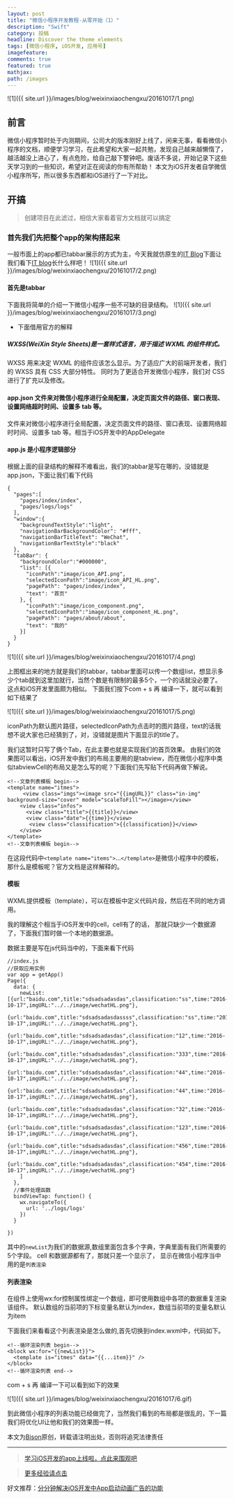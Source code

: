 ```yaml
---
layout: post
title: "微信小程序开发教程-从零开始（1）"
description: "Swift"
category: 投稿
headline: Discover the theme elements
tags: [微信小程序, iOS开发, 应用号]
imagefeature: 
comments: true
featured: true
mathjax: 
path: /images
---
```


![1]({{ site.url }}/images/blog/weixinxiaochengxu/20161017/1.png)<br>


## 前言

微信小程序暂时处于内测期间，公司大的版本刚好上线了，闲来无事，看看微信小程序的文档，顺便学习学习，在此希望和大家一起共勉，发现自己越来越懒惰了，越活越没上进心了，有点危险，给自己敲下警钟吧。废话不多说，开始记录下这些天学习到的一些知识，希望对正在阅读的你有所帮助！
本文为iOS开发者自学微信小程序所写，所以很多东西都和iOS进行了一下对比。

## 开搞

> 创建项目在此滤过，相信大家看着官方文档就可以搞定

### 首先我们先把整个app的架构搭起来

一般市面上的app都已tabbar展示的方式为主，今天我就仿原生的[IT Blog](https://itunes.apple.com/cn/app/it-blog-ios-kai-fa-zhe-wen/id1067787090?mt=8)下面让我们看下[IT blog](https://itunes.apple.com/cn/app/it-blog-ios-kai-fa-zhe-wen/id1067787090?mt=8)长什么样吧！
![1]({{ site.url }}/images/blog/weixinxiaochengxu/20161017/2.png)<br>

#### 首先是tabbar
下面我将简单的介绍一下微信小程序一些不可缺的目录结构。
![1]({{ site.url }}/images/blog/weixinxiaochengxu/20161017/3.png)<br>

- 下面借用官方的解释

##### WXSS(WeiXin Style Sheets)是一套样式语言，用于描述 WXML 的组件样式。

WXSS 用来决定 WXML 的组件应该怎么显示。为了适应广大的前端开发者，我们的 WXSS 具有 CSS 大部分特性。 同时为了更适合开发微信小程序，我们对 CSS 进行了扩充以及修改。

#### app.json 文件来对微信小程序进行全局配置，决定页面文件的路径、窗口表现、设置网络超时时间、设置多 tab 等。

文件来对微信小程序进行全局配置，决定页面文件的路径、窗口表现、设置网络超时时间、设置多 tab 等。相当于iOS开发中的AppDelegate

#### app.js 是小程序逻辑部分

根据上面的目录结构的解释不难看出，我们的tabbar是写在哪的，没错就是app.json，下面让我们看下代码

```
{
  "pages":[
    "pages/index/index",
    "pages/logs/logs"
  ],
  "window":{
    "backgroundTextStyle":"light",
    "navigationBarBackgroundColor": "#fff",
    "navigationBarTitleText": "WeChat",
    "navigationBarTextStyle":"black"
  },
  "tabBar": {
    "backgroundColor":"#000000",
    "list": [{
      "iconPath":"image/icon_API.png",
      "selectedIconPath":"image/icon_API_HL.png",
      "pagePath": "pages/index/index",
      "text": "首页"
    }, {
      "iconPath":"image/icon_component.png",
      "selectedIconPath":"image/icon_component_HL.png",
      "pagePath": "pages/about/about",
      "text": "我的"
    }]
  }
}
```

![1]({{ site.url }}/images/blog/weixinxiaochengxu/20161017/4.png)<br>

上图框出来的地方就是我们的tabbar，tabbar里面可以传一个数组list，想显示多少个tab就到这里加就行，当然个数是有限制的最多5个，一个的话就没必要了。这点和iOS开发里面颇为相似。
下面我们按下com + s 再 编译一下，就可以看到如下结果了


![1]({{ site.url }}/images/blog/weixinxiaochengxu/20161017/5.png)<br>

iconPath为默认图片路径，selectedIconPath为点击时的图片路径，text的话我想不说大家也已经猜到了，对，没错就是图片下面显示的title了。

我们这暂时只写了俩个Tab，在此主要也就是实现我们的首页效果。
由我们的效果图可以看出，iOS开发中我们的布局主要用的是tabview，而在微信小程序中类似tabviewCell的布局又是怎么写的呢？下面我们先写贴下代码再做下解说。

```
<!--文章列表模板 begin-->
<template name="itmes">
     <view class="imgs"><image src="{{imgURL}}" class="in-img" background-size="cover" model="scaleToFill"></image></view>
    <view class="infos">
      <view class="title">{{title}}</view>
      <view class="date">{{time}}</view>
       <view class="classification">{{classification}}</view>
    </view>
</template>
<!--文章列表模板 begin-->
```

在这段代码中`<template name="items">`...`</template>`是微信小程序中的模板，那什么是模板呢？官方文档是这样解释的。

#### 模板

WXML提供模板（template），可以在模板中定义代码片段，然后在不同的地方调用。

我的理解这个相当于iOS开发中的cell，cell有了的话， 那就只缺少一个数据源了，下面我们暂时做一个本地的数据源。

数据主要是写在js代码当中的，下面来看下代码

```
//index.js
//获取应用实例
var app = getApp()
Page({
  data: {
    newList:[{url:"baidu.com",title:"sdsadsadasdas",classification:"ss",time:"2016-10-17",imgURL:"../../image/wechatHL.png"},
             {url:"baidu.com",title:"sdsadsadasdassss",classification:"ss",time:"2016-10-17",imgURL:"../../image/wechatHL.png"},
             {url:"baidu.com",title:"sdsadsadasdas",classification:"12",time:"2016-10-17",imgURL:"../../image/wechatHL.png"},
             {url:"baidu.com",title:"sdsadsadasdas",classification:"333",time:"2016-10-17",imgURL:"../../image/wechatHL.png"},
             {url:"baidu.com",title:"sdsadsadasdas",classification:"44",time:"2016-10-17",imgURL:"../../image/wechatHL.png"},
             {url:"baidu.com",title:"sdsadsadasdas",classification:"44",time:"2016-10-17",imgURL:"../../image/wechatHL.png"},
             {url:"baidu.com",title:"sdsadsadasdas",classification:"32",time:"2016-10-17",imgURL:"../../image/wechatHL.png"},
             {url:"baidu.com",title:"sdsadsadasdas",classification:"123",time:"2016-10-17",imgURL:"../../image/wechatHL.png"},
             {url:"baidu.com",title:"sdsadsadasdas",classification:"456",time:"2016-10-17",imgURL:"../../image/wechatHL.png"},
             {url:"baidu.com",title:"sdsadsadasdas",classification:"454",time:"2016-10-17",imgURL:"../../image/wechatHL.png"}
    ]
  },
  //事件处理函数
  bindViewTap: function() {
    wx.navigateTo({
      url: '../logs/logs'
    })
  }

})

```

其中的`newList`为我们的数据源,数组里面包含多个字典，字典里面有我们所需要的5个字段。
cell 和数据源都有了，那就只差一个显示了， 显示在微信小程序当中用的是`列表渲染`

#### 列表渲染

在组件上使用wx:for控制属性绑定一个数组，即可使用数组中各项的数据重复渲染该组件。
默认数组的当前项的下标变量名默认为index，数组当前项的变量名默认为item

下面我们来看看这个列表渲染是怎么做的,首先切换到index.wxml中，代码如下。

```
<!--循环渲染列表 begin-->
<block wx:for="{{newList}}">
  <template is="itmes" data="{{...item}}" />
</block>
<!--循环渲染列表 end-->
```

com + s 再 编译一下可以看到如下的效果

![1]({{ site.url }}/images/blog/weixinxiaochengxu/20161017/6.gif)<br>

到此微信小程序的列表功能已经做完了，当然我们看到的布局都是很乱的，下一篇我们将优化UI让他和我们的效果图一样。

本文为[Bison](blog.allluckly.cn)原创，转载请注明出处，否则将追究法律责任

----------------------------------------------------------

> [学习iOS开发的app上线啦，点此来围观吧](https://itunes.apple.com/us/app/it-blog-zi-xueios-kai-fa-jin/id1067787090?l=zh&ls=1&mt=8)<br>

> [更多经验请点击](https://allluckly.cn)<br>

好文推荐：[分分钟解决iOS开发中App启动动画广告的功能](https://allluckly.cn/lblaunchimagead/LBLaunchImageAd)<br>

